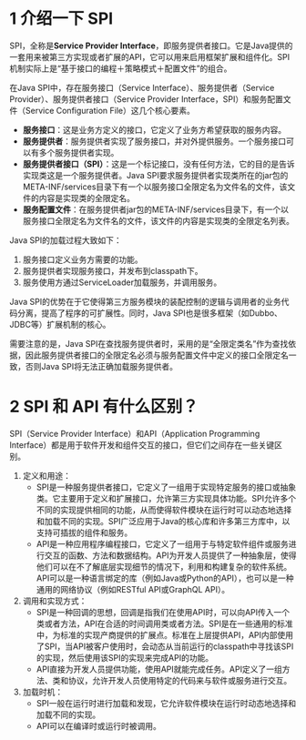 # 1 介绍一下 SPI

SPI，全称是**Service Provider Interface**，即服务提供者接口。它是Java提供的一套用来被第三方实现或者扩展的API，它可以用来启用框架扩展和组件化。SPI机制实际上是“基于接口的编程＋策略模式＋配置文件”的组合。

在Java SPI中，存在服务接口（Service Interface）、服务提供者（Service Provider）、服务提供者接口（Service Provider Interface，SPI）和服务配置文件（Service Configuration File）这几个核心要素。

- **服务接口**：这是业务方定义的接口，它定义了业务方希望获取的服务内容。
- **服务提供者**：服务提供者实现了服务接口，并对外提供服务。一个服务接口可以有多个服务提供者实现。
- **服务提供者接口（SPI）**：这是一个标记接口，没有任何方法，它的目的是告诉实现类这是一个服务提供者。Java SPI要求服务提供者实现类所在的jar包的META-INF/services目录下有一个以服务接口全限定名为文件名的文件，该文件的内容是实现类的全限定名。
- **服务配置文件**：在服务提供者jar包的META-INF/services目录下，有一个以服务接口全限定名为文件名的文件，该文件的内容是实现类的全限定名列表。

Java SPI的加载过程大致如下：

1. 服务接口定义业务方需要的功能。
2. 服务提供者实现服务接口，并发布到classpath下。
3. 服务使用方通过ServiceLoader加载服务，并调用服务。

Java SPI的优势在于它使得第三方服务模块的装配控制的逻辑与调用者的业务代码分离，提高了程序的可扩展性。同时，Java SPI也是很多框架（如Dubbo、JDBC等）扩展机制的核心。

需要注意的是，Java SPI在查找服务提供者时，采用的是“全限定类名”作为查找依据，因此服务提供者接口的全限定名必须与服务配置文件中定义的接口全限定名一致，否则Java SPI将无法正确加载服务提供者。

# 2 SPI 和 API 有什么区别？

SPI（Service Provider Interface）和API（Application Programming Interface）都是用于软件开发和组件交互的接口，但它们之间存在一些关键区别。

1. 定义和用途：
   - SPI是一种服务提供者接口，它定义了一组用于实现特定服务的接口或抽象类。它主要用于定义和扩展接口，允许第三方实现具体功能。SPI允许多个不同的实现提供相同的功能，从而使得软件模块在运行时可以动态地选择和加载不同的实现。SPI广泛应用于Java的核心库和许多第三方库中，以支持可插拔的组件和服务。
   - API是一种应用程序编程接口，它定义了一组用于与特定软件组件或服务进行交互的函数、方法和数据结构。API为开发人员提供了一种抽象层，使得他们可以在不了解底层实现细节的情况下，利用和构建复杂的软件系统。API可以是一种语言绑定的库（例如Java或Python的API），也可以是一种通用的网络协议（例如RESTful API或GraphQL API）。
2. 调用和实现方式：
   - SPI是一种回调的思想，回调是指我们在使用API时，可以向API传入一个类或者方法，API在合适的时间调用类或者方法。SPI是在一些通用的标准中，为标准的实现产商提供的扩展点。标准在上层提供API，API内部使用了SPI，当API被客户使用时，会动态从当前运行的classpath中寻找该SPI的实现，然后使用该SPI的实现来完成API的功能。
   - API直接为开发人员提供功能，使用API就能完成任务。API定义了一组方法、类和协议，允许开发人员使用特定的代码来与软件或服务进行交互。
3. 加载时机：
   - SPI一般在运行时进行加载和发现，它允许软件模块在运行时动态地选择和加载不同的实现。
   - API可以在编译时或运行时被调用。

